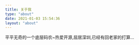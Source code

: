 ```yaml
---
title: 关于我
type: "about"
date: 2021-01-03 15:54:36
layout: "about"
---
```


平平无奇的一个底层码农~热爱开源,屈居深圳,已经有回老家的打算...